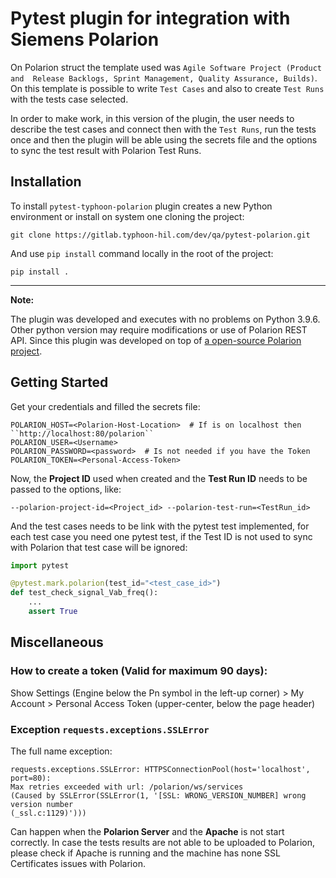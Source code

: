 # Pytest plugin for integration with Siemens Polarion

On Polarion struct the template used was ``Agile Software Project (Product and 
Release Backlogs, Sprint Management, Quality Assurance, Builds)``. On this 
template is possible to write ``Test Cases`` and also to create ``Test Runs`` 
with the tests case selected.

In order to make work, in this version of the plugin, the user needs to describe
the test cases and connect then with the ``Test Runs``, run the tests once 
and then the plugin will be able using the secrets file and the options to 
sync the test result with Polarion Test Runs.

## Installation

To install ``pytest-typhoon-polarion`` plugin creates a new Python  environment 
or install on system one cloning the project:
```console
git clone https://gitlab.typhoon-hil.com/dev/qa/pytest-polarion.git
```

And use ``pip install`` command locally in the root of the project:
```console
pip install .
```

----

**Note:** 

The plugin was developed and executes with no problems on Python 3.9.6.
Other python version may require modifications or use of Polarion REST API. Since 
this plugin was developed on top of 
[a open-source Polarion project](https://pypi.org/project/polarion/).

## Getting Started

Get your credentials and filled the secrets file:

```plain text
POLARION_HOST=<Polarion-Host-Location>  # If is on localhost then ``http://localhost:80/polarion``
POLARION_USER=<Username>
POLARION_PASSWORD=<password>  # Is not needed if you have the Token
POLARION_TOKEN=<Personal-Access-Token>
```

Now, the **Project ID** used when created and the **Test Run ID** needs to be
passed to the options, like:

```commandline
--polarion-project-id=<Project_id> --polarion-test-run=<TestRun_id> 
```

And the test cases needs to be link with the pytest test implemented, for each
test case you need one pytest test, if the Test ID is not used to sync with
Polarion that test case will be ignored:

```python
import pytest

@pytest.mark.polarion(test_id="<test_case_id>")
def test_check_signal_Vab_freq():
    ...
    assert True
```


## Miscellaneous
### How to create a token (Valid for maximum 90 days):
Show Settings (Engine below the Pn symbol in the left-up corner) > 
My Account > Personal Access Token (upper-center, below the page header)

### Exception ``requests.exceptions.SSLError``

The full name exception:

```plain text
requests.exceptions.SSLError: HTTPSConnectionPool(host='localhost', port=80): 
Max retries exceeded with url: /polarion/ws/services 
(Caused by SSLError(SSLError(1, '[SSL: WRONG_VERSION_NUMBER] wrong version number 
(_ssl.c:1129)')))
```

Can happen when the **Polarion Server** and the **Apache** is not start correctly.
In case the tests results are not able to be uploaded to Polarion, please check if
Apache is running and the machine has none SSL Certificates issues with Polarion.
